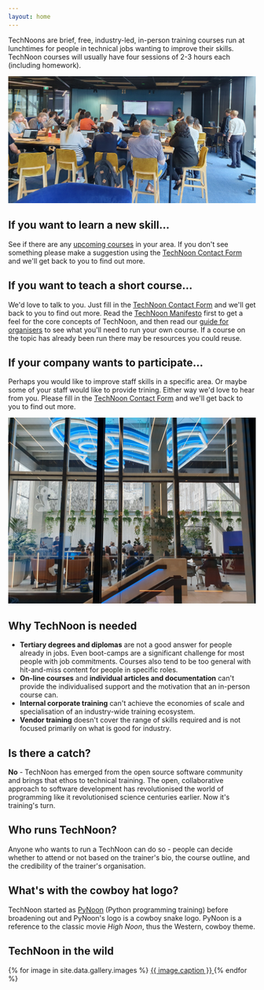 ```yaml
---
layout: home
---
```


TechNoons are brief, free, industry-led, in-person training courses
run at lunchtimes for people in technical jobs wanting to improve
their skills. TechNoon courses will usually have four sessions of 2-3
hours each (including homework).

![Class learning Python programming at Tower Insurance](_images/pynoon_tower.jpg)

## If you want to learn a new skill…

See if there are any [upcoming courses](/courses) in your area. If you
don't see something please make a suggestion using the [TechNoon
Contact Form](/contact) and we'll get back to you to find out more.

## If you want to teach a short course…

We'd love to talk to you. Just fill in the [TechNoon Contact
Form](/contact) and we'll get back to you to find out more. Read the
[TechNoon Manifesto](/manifesto) first to get a feel for the core
concepts of TechNoon, and then read our [guide for
organisers](/organisers) to see what you'll need to run your own
course. If a course on the topic has already been run there may be
resources you could reuse.

## If your company wants to participate…

Perhaps you would like to improve staff skills in a specific area. Or
maybe some of your staff would like to provide trining. Either way
we'd love to hear from you. Please fill in the [TechNoon Contact
Form](/contact) and we'll get back to you to find out more.

![Class learning Python programming at 2degrees](_images/pynoon_2degrees.jpg)

## Why TechNoon is needed

* **Tertiary degrees and diplomas** are not a good answer for people
  already in jobs. Even boot-camps are a significant challenge for
  most people with job commitments. Courses also tend to be too
  general with hit-and-miss content for people in specific roles.
* **On-line courses** and **individual articles and documentation**
 can't provide the individualised support and the motivation that an
 in-person course can.
* **Internal corporate training** can't achieve the economies of scale
  and specialisation of an industry-wide training ecosystem.
* **Vendor training** doesn't cover the range of skills required and
  is not focused primarily on what is good for industry.

## Is there a catch?

**No** - TechNoon has emerged from the open source software community
and brings that ethos to technical training. The open, collaborative
approach to software development has revolutionised the world of
programming like it revolutionised science centuries earlier. Now it's
training's turn.

## Who runs TechNoon?

Anyone who wants to run a TechNoon can do so - people can decide
whether to attend or not based on the trainer's bio, the course
outline, and the credibility of the trainer's organisation.

## What's with the cowboy hat logo?

TechNoon started as [PyNoon](https://pynoon.github.io) (Python
programming training) before broadening out and PyNoon's logo is a
cowboy snake logo. PyNoon is a reference to the classic movie *High
Noon*, thus the Western, cowboy theme.

## TechNoon in the wild

<div id="nanogallery">
  {% for image in site.data.gallery.images %}
  <a
    href="{{ image.path | prepend: '/_images/gallery/' | prepend: site.baseurl }}"
    data-ngthumb="{{ image.thumbnail_path | prepend: '/_images/gallery/' | prepend: site.baseurl }}"
  >
    {{ image.caption }}
  </a>
  {% endfor  %}
</div>

<script type="text/javascript">
 jQuery("#nanogallery").nanogallery2({
   viewerTools: {
     topLeft: 'label',
     topRight: 'fullscreenButton, closeButton',
   },
   thumbnailGutterWidth: 0, thumbnailGutterHeight: 0,
   thumbnailBorderHorizontal: 1, thumbnailBorderVertical: 1,
   thumbnailLabel: { display: false },
 });
</script>
